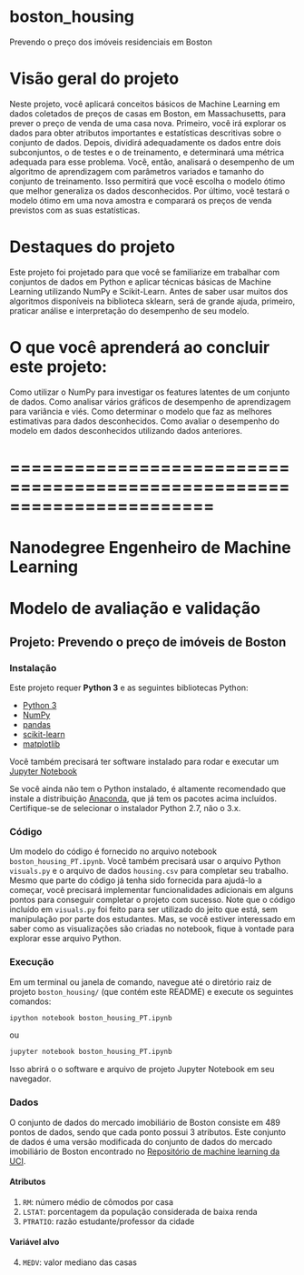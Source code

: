 # boston_housing
Prevendo o preço dos imóveis residenciais em Boston

# Visão geral do projeto
Neste projeto, você aplicará conceitos básicos de Machine Learning em dados coletados de preços de casas em Boston, em Massachusetts, para prever o preço de venda de uma casa nova. Primeiro, você irá explorar os dados para obter atributos importantes e estatísticas descritivas sobre o conjunto de dados. Depois, dividirá adequadamente os dados entre dois subconjuntos, o de testes e o de treinamento, e determinará uma métrica adequada para esse problema. Você, então, analisará o desempenho de um algoritmo de aprendizagem com parâmetros variados e tamanho do conjunto de treinamento. Isso permitirá que você escolha o modelo ótimo que melhor generaliza os dados desconhecidos. Por último, você testará o modelo ótimo em uma nova amostra e comparará os preços de venda previstos com as suas estatísticas.

# Destaques do projeto
Este projeto foi projetado para que você se familiarize em trabalhar com conjuntos de dados em Python e aplicar técnicas básicas de Machine Learning utilizando NumPy e Scikit-Learn. Antes de saber usar muitos dos algoritmos disponíveis na biblioteca sklearn, será de grande ajuda, primeiro, praticar análise e interpretação do desempenho de seu modelo.

# O que você aprenderá ao concluir este projeto:

Como utilizar o NumPy para investigar os features latentes de um conjunto de dados.
Como analisar vários gráficos de desempenho de aprendizagem para variância e viés.
Como determinar o modelo que faz as melhores estimativas para dados desconhecidos.
Como avaliar o desempenho do modelo em dados desconhecidos utilizando dados anteriores.

# =======================================================================

# Nanodegree Engenheiro de Machine Learning
# Modelo de avaliação e validação
## Projeto: Prevendo o preço de imóveis de Boston

### Instalação

Este projeto requer **Python 3** e as seguintes bibliotecas Python:

- [Python 3](https://www.python.org/download/)
- [NumPy](http://www.numpy.org/)
- [pandas](http://pandas.pydata.org/)
- [scikit-learn](http://scikit-learn.org/stable/)
- [matplotlib](http://matplotlib.org/)

Você também precisará ter software instalado para rodar e executar um [Jupyter Notebook](http://ipython.org/notebook.html)

Se você ainda não tem o Python instalado, é altamente recomendado que instale a distribuição [Anaconda](http://continuum.io/downloads), que já tem os pacotes acima incluídos. Certifique-se de selecionar o instalador Python 2.7, não o 3.x.

### Código

Um modelo do código é fornecido no arquivo notebook `boston_housing_PT.ipynb`. Você também precisará usar o arquivo Python `visuals.py` e o arquivo de dados `housing.csv` para completar seu trabalho. Mesmo que parte do código já tenha sido fornecida para ajudá-lo a começar, você precisará implementar funcionalidades adicionais em alguns pontos para conseguir completar o projeto com sucesso. Note que o código incluído em `visuals.py` foi feito para ser utilizado do jeito que está, sem manipulação por parte dos estudantes. Mas, se você estiver interessado em saber como as visualizações são criadas no notebook, fique à vontade para explorar esse arquivo Python.

### Execução
Em um terminal ou janela de comando, navegue até o diretório raiz de projeto `boston_housing/` (que contém este README) e execute os seguintes comandos:

```bash
ipython notebook boston_housing_PT.ipynb
```  
ou
```bash
jupyter notebook boston_housing_PT.ipynb
```

Isso abrirá o o software e arquivo de projeto Jupyter Notebook em seu navegador.

### Dados
O conjunto de dados do mercado imobiliário de Boston consiste em 489 pontos de dados, sendo que cada ponto possui 3 atributos. Este conjunto de dados é uma versão modificada do conjunto de dados do mercado imobiliário de Boston encontrado no [Repositório de machine learning da UCI](https://archive.ics.uci.edu/ml/datasets/Housing).

#### Atributos
1. `RM`: número médio de cômodos por casa
2. `LSTAT`: porcentagem da população considerada de baixa renda
3. `PTRATIO`: razão estudante/professor da cidade

#### Variável alvo
4. `MEDV`: valor mediano das casas
